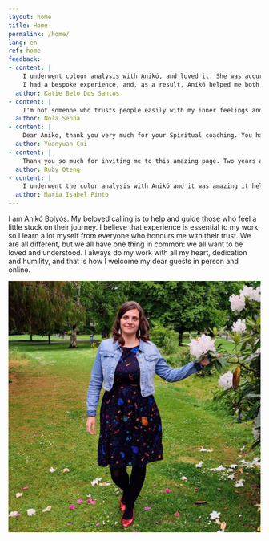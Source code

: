 ```yaml
---
layout: home
title: Home
permalink: /home/
lang: en
ref: home
feedback:
- content: |
    I underwent colour analysis with Anikó, and loved it. She was accurate, sensitive and very courteous.<br/><br/>
    I had a bespoke experience, and, as a result, Anikó helped me both personally and professionally. I came out reenergised, and with useful advice. I totally recommend her services.
  author: Katie Belo Dos Santos
- content: |
    I'm not someone who trusts people easily with my inner feelings and thoughts, except when I meet someone with such a bright light that you feel like you've known each other for a long time. Anikó is such a person. First she was my English language student, then friend, and now my very talented spiritual coach. I'm lucky to have her in my life and highly recommended her services to anyone seeking some guidance and clarity from a competent and reliable person. Love you, Anikó 🥰🌹🥰
  author: Nola Senna
- content: |
    Dear Aniko, thank you very much for your Spiritual coaching. You have given me a lot of positive information and help. Love you.😘
  author: Yuanyuan Cui
- content: |
    Thank you so much for inviting me to this amazing page. Two years ago I would have just passed on this because I never believed in cards. But today, am all excited because of my personal experiences I’ve had with the cards, thanks to you. I hope everyone gets to give this a try even if it’s for curiosity sake. Love you ❤️
  author: Ruby Oteng
- content: |
    I underwent the color analysis with Anikó and it was amazing it helped me to know more about myself. I totally recommend her services. She is highly professional and an incredible and lovely Woman.
  author: Maria Isabel Pinto
---
```


I am Anikó Bolyós. My beloved calling is to help and guide those who feel a little stuck on their journey. I believe that experience is essential to my work, so I learn a lot myself from everyone who honours me with their trust. We are all different, but we all have one thing in common: we all want to be loved and understood. I always do my work with all my heart, dedication and humility, and that is how I welcome my dear guests in person and online.

![](/assets/img/aniko.jpg)
